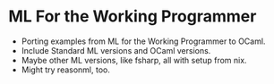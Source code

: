 # ML For the Working Programmer

- Porting examples from ML for the Working Programmer to OCaml.
- Include Standard ML versions and OCaml versions.
- Maybe other ML versions, like fsharp, all with setup from nix.
- Might try reasonml, too.
